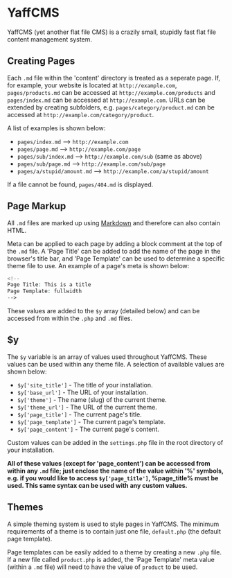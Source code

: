 YaffCMS
=======

YaffCMS (yet another flat file CMS) is a crazily small, stupidly fast flat file content management system.

Creating Pages
--------------

Each `.md` file within the 'content' directory is treated as a seperate page. If, for example, your website is located at `http://example.com`, `pages/products.md` can be accessed at `http://example.com/products` and `pages/index.md` can be accessed at `http://example.com`. URLs can be extended by creating subfolders, e.g. `pages/category/product.md` can be accessed at `http://example.com/category/product`.

A list of examples is shown below:

* `pages/index.md` --> `http://example.com`
* `pages/page.md` --> `http://example.com/page`
* `pages/sub/index.md` --> `http://example.com/sub` (same as above)
* `pages/sub/page.md` --> `http://example.com/sub/page`
* `pages/a/stupid/amount.md` --> `http://example.com/a/stupid/amount`

If a file cannot be found, `pages/404.md` is displayed.

Page Markup
-----------

All `.md` files are marked up using [Markdown](http://daringfireball.net/projects/markdown/syntax) and therefore can also contain HTML.

Meta can be applied to each page by adding a block comment at the top of the `.md` file. A 'Page Title' can be added to add the name of the page in the browser's title bar, and 'Page Template' can be used to determine a specific theme file to use. An example of a page's meta is shown below:

```php
<!--
Page Title: This is a title
Page Template: fullwidth
-->
```

These values are added to the `$y` array (detailed below) and can be accessed from within the `.php` and `.md` files.

$y
--

The `$y` variable is an array of values used throughout YaffCMS. These values can be used within any theme file. A selection of available values are shown below:

* `$y['site_title']` - The title of your installation.
* `$y['base_url']` - The URL of your installation.
* `$y['theme']` - The name (slug) of the current theme.
* `$y['theme_url']` - The URL of the current theme.
* `$y['page_title']` - The current page's title.
* `$y['page_template']` - The current page's template.
* `$y['page_content']` - The current page's content.

Custom values can be added in the `settings.php` file in the root directory of your installation.

**All of these values (except for 'page\_content') can be accessed from within any `.md` file; just enclose the name of the value within '&#37;' symbols, e.g. if you would like to access `$y['page_title']`, &#37;page\_title&#37; must be used. This same syntax can be used with any custom values.**

Themes
------

A simple theming system is used to style pages in YaffCMS. The minimum requirements of a theme is to contain just one file, `default.php` (the default page template).

Page templates can be easily added to a theme by creating a new `.php` file. If a new file called `product.php` is added, the 'Page Template' meta value (within a `.md` file) will need to have the value of `product` to be used.